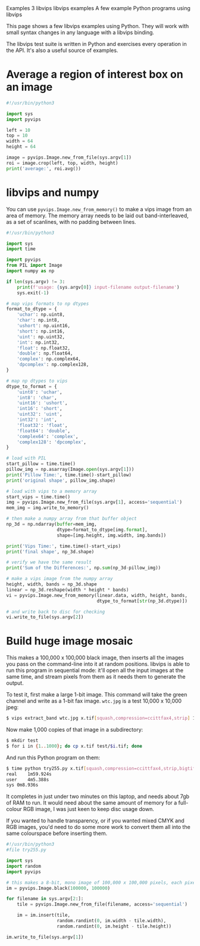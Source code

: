   <refmeta>
    <refentrytitle>Examples</refentrytitle>
    <manvolnum>3</manvolnum>
    <refmiscinfo>libvips</refmiscinfo>
  </refmeta>

  <refnamediv>
    <refname>libvips examples</refname>
    <refpurpose>A few example Python programs using libvips</refpurpose>
  </refnamediv>

This page shows a few libvips examples using Python. They will work with
small syntax changes in any language with a libvips binding.

The libvips test suite is written in Python and exercises every operation
in the API.  It's also a useful source of examples.

# Average a region of interest box on an image

```python
#!/usr/bin/python3

import sys
import pyvips

left = 10
top = 10
width = 64
height = 64

image = pyvips.Image.new_from_file(sys.argv[1])
roi = image.crop(left, top, width, height)
print('average:', roi.avg())
```

# libvips and numpy

You can use `pyvips.Image.new_from_memory()` to make a vips image from
an area of memory. The memory array needs to be laid out band-interleaved,
as a set of scanlines, with no padding between lines.

```python
#!/usr/bin/python3

import sys
import time

import pyvips
from PIL import Image
import numpy as np

if len(sys.argv) != 3:
    print(f'usage: {sys.argv[0]} input-filename output-filename')
    sys.exit(-1)

# map vips formats to np dtypes
format_to_dtype = {
    'uchar': np.uint8,
    'char': np.int8,
    'ushort': np.uint16,
    'short': np.int16,
    'uint': np.uint32,
    'int': np.int32,
    'float': np.float32,
    'double': np.float64,
    'complex': np.complex64,
    'dpcomplex': np.complex128,
}

# map np dtypes to vips
dtype_to_format = {
    'uint8': 'uchar',
    'int8': 'char',
    'uint16': 'ushort',
    'int16': 'short',
    'uint32': 'uint',
    'int32': 'int',
    'float32': 'float',
    'float64': 'double',
    'complex64': 'complex',
    'complex128': 'dpcomplex',
}

# load with PIL
start_pillow = time.time()
pillow_img = np.asarray(Image.open(sys.argv[1]))
print('Pillow Time:', time.time()-start_pillow)
print('original shape', pillow_img.shape)

# load with vips to a memory array
start_vips = time.time()
img = pyvips.Image.new_from_file(sys.argv[1], access='sequential')
mem_img = img.write_to_memory()

# then make a numpy array from that buffer object
np_3d = np.ndarray(buffer=mem_img,
                   dtype=format_to_dtype[img.format],
                   shape=[img.height, img.width, img.bands])

print('Vips Time:', time.time()-start_vips)
print('final shape', np_3d.shape)

# verify we have the same result
print('Sum of the Differences:', np.sum(np_3d-pillow_img))

# make a vips image from the numpy array
height, width, bands = np_3d.shape
linear = np_3d.reshape(width * height * bands)
vi = pyvips.Image.new_from_memory(linear.data, width, height, bands,
                                  dtype_to_format[str(np_3d.dtype)])

# and write back to disc for checking
vi.write_to_file(sys.argv[2])
```

# Build huge image mosaic

This makes a 100,000 x 100,000 black image, then inserts all the images you
pass on the command-line into it at random positions. libvips is able to run
this program in sequential mode: it'll open all the input images at the same
time, and stream pixels from them as it needs them to generate the output.

To test it, first make a large 1-bit image. This command will take the
green channel and write as a 1-bit fax image. `wtc.jpg` is a test 10,000
x 10,000 jpeg:

```bash
$ vips extract_band wtc.jpg x.tif[squash,compression=ccittfax4,strip] 1
```

Now make 1,000 copies of that image in a subdirectory:

```bash
$ mkdir test
$ for i in {1..1000}; do cp x.tif test/$i.tif; done
```

And run this Python program on them:

```bash
$ time python try255.py x.tif[squash,compression=ccittfax4,strip,bigtiff] test/*
real	1m59.924s
user	4m5.388s
sys	0m8.936s
```

It completes in just under two minutes on this laptop, and needs about
7gb of RAM to run. It would need about the same amount of memory for a
full-colour RGB image, I was just keen to keep disc usage down. 

If you wanted to handle transparency, or if you wanted mixed CMYK and RGB
images, you'd need to do some more work to convert them all into the same
colourspace before inserting them.

```python
#!/usr/bin/python3
#file try255.py

import sys
import random
import pyvips

# this makes a 8-bit, mono image of 100,000 x 100,000 pixels, each pixel zero
im = pyvips.Image.black(100000, 100000)

for filename in sys.argv[2:]:
    tile = pyvips.Image.new_from_file(filename, access='sequential')

    im = im.insert(tile,
                   random.randint(0, im.width - tile.width),
                   random.randint(0, im.height - tile.height))

im.write_to_file(sys.argv[1])
```
